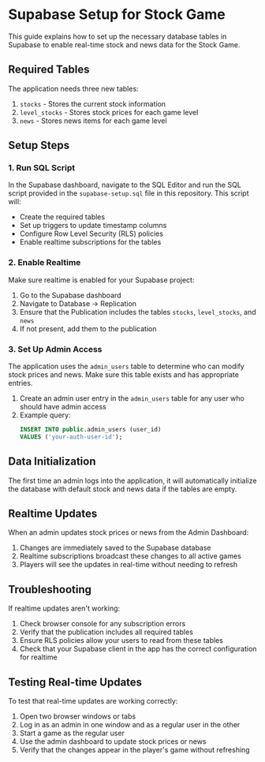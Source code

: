 # Supabase Setup for Stock Game

This guide explains how to set up the necessary database tables in Supabase to enable real-time stock and news data for the Stock Game.

## Required Tables

The application needs three new tables:
1. `stocks` - Stores the current stock information
2. `level_stocks` - Stores stock prices for each game level
3. `news` - Stores news items for each game level

## Setup Steps

### 1. Run SQL Script

In the Supabase dashboard, navigate to the SQL Editor and run the SQL script provided in the `supabase-setup.sql` file in this repository. This script will:

- Create the required tables
- Set up triggers to update timestamp columns
- Configure Row Level Security (RLS) policies
- Enable realtime subscriptions for the tables

### 2. Enable Realtime

Make sure realtime is enabled for your Supabase project:

1. Go to the Supabase dashboard
2. Navigate to Database → Replication
3. Ensure that the Publication includes the tables `stocks`, `level_stocks`, and `news`
4. If not present, add them to the publication

### 3. Set Up Admin Access

The application uses the `admin_users` table to determine who can modify stock prices and news. Make sure this table exists and has appropriate entries.

1. Create an admin user entry in the `admin_users` table for any user who should have admin access
2. Example query:
   ```sql
   INSERT INTO public.admin_users (user_id)
   VALUES ('your-auth-user-id');
   ```

## Data Initialization

The first time an admin logs into the application, it will automatically initialize the database with default stock and news data if the tables are empty.

## Realtime Updates

When an admin updates stock prices or news from the Admin Dashboard:

1. Changes are immediately saved to the Supabase database
2. Realtime subscriptions broadcast these changes to all active games
3. Players will see the updates in real-time without needing to refresh

## Troubleshooting

If realtime updates aren't working:

1. Check browser console for any subscription errors
2. Verify that the publication includes all required tables
3. Ensure RLS policies allow your users to read from these tables
4. Check that your Supabase client in the app has the correct configuration for realtime

## Testing Real-time Updates

To test that real-time updates are working correctly:

1. Open two browser windows or tabs
2. Log in as an admin in one window and as a regular user in the other
3. Start a game as the regular user
4. Use the admin dashboard to update stock prices or news
5. Verify that the changes appear in the player's game without refreshing 